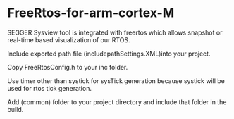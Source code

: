 # FreeRtos-for-arm-cortex-M

SEGGER Sysview tool is integrated with freertos which allows snapshot or real-time based visualization of our RTOS.

Include exported path file (includepathSettings.XML)into your project.

Copy FreeRtosConfig.h to your inc folder.

Use timer other than systick for sysTick generation because systick will be used for rtos tick generation.

Add  (common) folder to your project directory and include that folder in the build.
